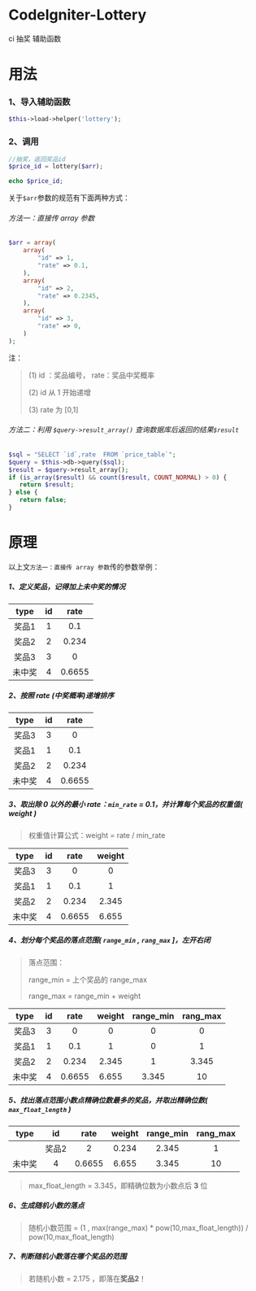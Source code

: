 # CodeIgniter-Lottery
ci 抽奖 辅助函数

 
# 用法
 
### 1、导入辅助函数
 ```php
 $this->load->helper('lottery');
 ```
 
### 2、调用
 ```php
 //抽奖，返回奖品id
 $price_id = lottery($arr);

 echo $price_id;
 ```
 
关于`$arr`参数的规范有下面两种方式：
 
###### 方法一：直接传 array 参数

```php
$arr = array(
    array(
        "id" => 1,
        "rate" => 0.1,
    ),
    array(
        "id" => 2,
        "rate" => 0.2345,
    ),
    array(
        "id" => 3,
        "rate" => 0,
    )
);
```

注：
> (1) id ：奖品编号， rate：奖品中奖概率
>
> (2) id 从 1 开始递增
>
> (3) rate 为 [0,1]

###### 方法二：利用 `$query->result_array()` 查询数据库后返回的结果`$result`
 ```php      
$sql = "SELECT `id`,rate  FROM `price_table`";
$query = $this->db->query($sql);
$result = $query->result_array();
if (is_array($result) && count($result, COUNT_NORMAL) > 0) {
    return $result;
} else {
    return false;
}
 ```
        
# 原理
 
以上文`方法一：直接传 array 参数`传的参数举例：

##### 1、定义奖品，记得加上未中奖的情况
|   type   |   id    |    rate   |
|   :---:  |   :---:   |    :---:   |
|   奖品1   |   1    |    0.1   |
|   奖品2   |   2    |    0.234   |
|   奖品3   |   3    |    0   |
|   未中奖   |   4    |    0.6655   |

##### 2、按照 rate (中奖概率)递增排序
 |   type   |   id    |    rate   |
 |   :---:  |   :---:   |    :---:   |
   |   奖品3   |   3    |    0   |
 |   奖品1   |   1    |    0.1   |
   |   奖品2   |   2    |    0.234   |
 |   未中奖   |   4    |    0.6655   |

##### 3、取出除 0 以外的最小 rate：`min_rate` = 0.1，并计算每个奖品的权重值( weight )

> 权重值计算公式：weight = rate / min_rate

|   type   |   id    |    rate   |  weight | 
|   :---:  |   :---:   |    :---:   |  :---: |
  |   奖品3   |   3    |    0   | 0 | 
|   奖品1   |   1    |    0.1   | 1 |
  |   奖品2   |   2    |    0.234   | 2.345 | 
|   未中奖   |   4    |    0.6655   |  6.655 | 

##### 4、划分每个奖品的落点范围( `range_min` , `rang_max` ]，左开右闭

> 落点范围：
> 
> range_min = 上个奖品的 range_max 
> 
> range_max = range_min + weight

|   type   |   id    |    rate   |  weight | range_min | rang_max |
|   :---:  |   :---:   |    :---:   |  :---: | :---: | :---: |
  |   奖品3   |   3    |    0   | 0 |   0   |  0  |
|   奖品1   |   1    |    0.1   | 1 |   0   |  1  |
  |   奖品2   |   2    |    0.234   | 2.345 |    1   |  3.345  |
|   未中奖   |   4    |    0.6655   |  6.655 |    3.345   |  10  |

##### 5、找出落点范围小数点精确位数最多的奖品，并取出精确位数( `max_float_length` )
|   type   |   id    |    rate   |  weight | range_min | rang_max |
  |   :---:  |   :---:   |    :---:   |  :---: | :---: | :---: |
    |   奖品2   |   2    |    0.234   | 2.345 |    1   |  3.345  |
  |   未中奖   |   4    |    0.6655   |  6.655 |    3.345   |  10  |


 > max_float_length = 3.345，即精确位数为小数点后 **3** 位

##### 6、生成随机小数的落点
> 随机小数范围 = (1 , max(range_max) * pow(10,max_float_length)) / pow(10,max_float_length)

##### 7、判断随机小数落在哪个奖品的范围
> 若随机小数 = 2.175 ，即落在**奖品2**！


